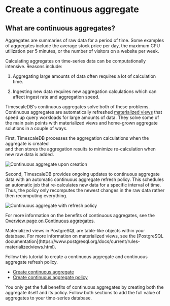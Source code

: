 # Create a continuous aggregate

## What are continuous aggregates?

Aggregates are summaries of raw data for a period 
of time. Some examples of aggregates include the average stock price per day, the maximum 
CPU utilization per 5 minutes, or the number of visitors on a website per week.

Calculating aggregates on time-series data can be computationally intensive. Reasons include:
1. Aggregating large amounts of data often requires a lot of calculation time. 

2. Ingesting new data requires new aggregation calculations which can affect ingest rate 
and aggregation speed. 

TimescaleDB's continuous aggregates solve both of these problems. Continuous aggregates 
are automatically refreshed [materialized views][material-view] that speed up 
query workloads for large amounts of data. They solve some of the main pain points
with materialized views and home-grown aggregate solutions in a couple of ways.

First, TimescaleDB processes the aggregation calculations when the aggregate is created  
and then stores the aggregation results to minimize re-calculation when new raw data is added. 

  <img class="main-content__illustration" src="https://s3.amazonaws.com/assets.timescale.com/docs/images/getting-started/continuous-aggregate.jpg" alt="Continuous aggregate upon creation"/>

Second, TimescaleDB provides ongoing updates to continuous aggregate data with an automatic 
continuous aggregate refresh policy. This schedules an automatic job that re-calculates
new data for a specific interval of time. Thus, the policy only recomputes the newest 
changes in the raw data rather then recomputing everything. 

  <img class="main-content__illustration" src="https://s3.amazonaws.com/assets.timescale.com/docs/images/getting-started/continuous-aggregate-policy.jpg" alt="Continuous aggregate with refresh policy"/>

For more information on the benefits of continuous aggregates, see the 
[Overview page on Continuous aggregates][cagg-overview].

<highlight type="note">
Materialized views in PostgreSQL are table-like objects within your database. For more 
information on materialized views, see the [PostgreSQL documentation](https://www.postgresql.org/docs/current/rules-materializedviews.html).
</highlight>

Follow this tutorial to create a continuous aggregate and continuous aggregate 
refresh policy. 
* [Create continuous aggregate][create-cagg-basics]
* [Create continuous aggregate policy][create-cagg-policy]

You only get the full benefits of continuous aggregates by creating both the aggregate itself and
its policy. Follow both sections to add the full value of aggregates to your time-series database.


[material-view]: https://www.postgresql.org/docs/current/rules-materializedviews.html
[cagg-overview]: /overview/core-concepts/continuous-aggregates/
[create-cagg-basics]: /getting-started/create-cagg/create-cagg-basics/
[create-cagg-policy]: /getting-started/create-cagg/create-cagg-policy/
